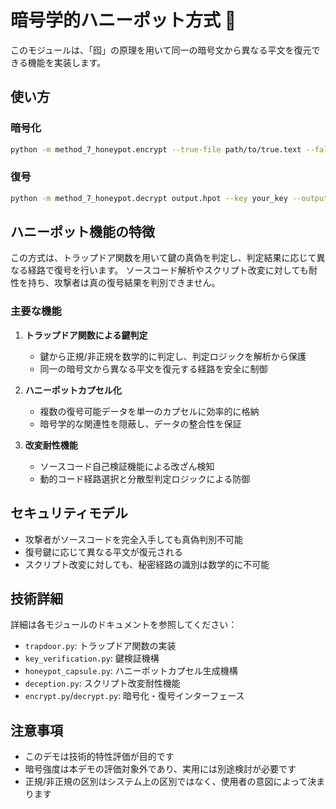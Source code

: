 # 暗号学的ハニーポット方式 🍯

このモジュールは、「囮」の原理を用いて同一の暗号文から異なる平文を復元できる機能を実装します。

## 使い方

### 暗号化

```bash
python -m method_7_honeypot.encrypt --true-file path/to/true.text --false-file path/to/false.text --output output.hpot
```

### 復号

```bash
python -m method_7_honeypot.decrypt output.hpot --key your_key --output decrypted.txt
```

## ハニーポット機能の特徴

この方式は、トラップドア関数を用いて鍵の真偽を判定し、判定結果に応じて異なる経路で復号を行います。
ソースコード解析やスクリプト改変に対しても耐性を持ち、攻撃者は真の復号結果を判別できません。

### 主要な機能

1. **トラップドア関数による鍵判定**

   - 鍵から正規/非正規を数学的に判定し、判定ロジックを解析から保護
   - 同一の暗号文から異なる平文を復元する経路を安全に制御

2. **ハニーポットカプセル化**

   - 複数の復号可能データを単一のカプセルに効率的に格納
   - 暗号学的な関連性を隠蔽し、データの整合性を保証

3. **改変耐性機能**
   - ソースコード自己検証機能による改ざん検知
   - 動的コード経路選択と分散型判定ロジックによる防御

## セキュリティモデル

- 攻撃者がソースコードを完全入手しても真偽判別不可能
- 復号鍵に応じて異なる平文が復元される
- スクリプト改変に対しても、秘密経路の識別は数学的に不可能

## 技術詳細

詳細は各モジュールのドキュメントを参照してください：

- `trapdoor.py`: トラップドア関数の実装
- `key_verification.py`: 鍵検証機構
- `honeypot_capsule.py`: ハニーポットカプセル生成機構
- `deception.py`: スクリプト改変耐性機能
- `encrypt.py`/`decrypt.py`: 暗号化・復号インターフェース

## 注意事項

- このデモは技術的特性評価が目的です
- 暗号強度は本デモの評価対象外であり、実用には別途検討が必要です
- 正規/非正規の区別はシステム上の区別ではなく、使用者の意図によって決まります
